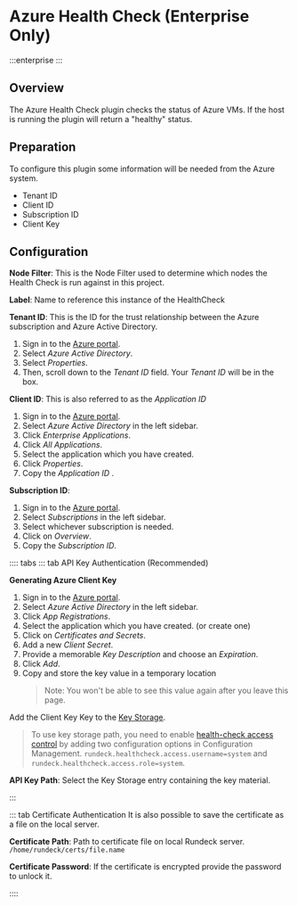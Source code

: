 # Azure Health Check (Enterprise Only)

:::enterprise
:::
## Overview

The Azure Health Check plugin checks the status of Azure VMs. If the host is running the plugin will return a "healthy" status.

## Preparation

To configure this plugin some information will be needed from the Azure system.

* Tenant ID
* Client ID
* Subscription ID
* Client Key

## Configuration

**Node Filter**: This is the Node Filter used to determine which nodes the Health Check is run against in this project.

**Label**: Name to reference this instance of the HealthCheck

**Tenant ID**: This is the ID for the trust relationship between the Azure subscription and Azure Active Directory.
1. Sign in to the [Azure portal](https://portal.azure.com).
1. Select _Azure Active Directory_.
1. Select _Properties_.
1. Then, scroll down to the _Tenant ID_ field. Your _Tenant ID_ will be in the box.

**Client ID**: This is also referred to as the _Application ID_
1. Sign in to the [Azure portal](https://portal.azure.com).
1. Select _Azure Active Directory_ in the left sidebar.
1. Click _Enterprise Applications_.
1. Click _All Applications_.
1. Select the application which you have created.
1. Click _Properties_.
1. Copy the _Application ID_ .

**Subscription ID**:
1. Sign in to the [Azure portal](https://portal.azure.com).
1. Select _Subscriptions_ in the left sidebar.
1. Select whichever subscription is needed.
1. Click on _Overview_.
1. Copy the _Subscription ID_.

:::: tabs
::: tab  API Key Authentication (Recommended)

**Generating Azure Client Key**
1. Sign in to the [Azure portal](https://portal.azure.com).
1. Select _Azure Active Directory_ in the left sidebar.
1. Click _App Registrations_.
1. Select the application which you have created. (or create one)
1. Click on _Certificates and Secrets_.
1. Add a new _Client Secret_.
1. Provide a memorable _Key Description_ and choose an _Expiration_.
1. Click _Add_.
1. Copy and store the key value in a temporary location
    >Note: You won't be able to see this value again after you leave this page.

Add the Client Key Key to the [Key Storage](/manual/system-configs.md#key-storage).

> To use key storage path, you need to enable [health-check access control](/manual/healthchecks.md#access-control) by adding two configuration options in Configuration Management.
`rundeck.healthcheck.access.username=system` and `rundeck.healthcheck.access.role=system`.

**API Key Path**: Select the Key Storage entry containing the key material.

:::

::: tab Certificate Authentication
It is also possible to save the certificate as a file on the local server.

**Certificate Path**:  Path to certificate file on local Rundeck server. `/home/rundeck/certs/file.name`

**Certificate Password**: If the certificate is encrypted provide the password to unlock it.

::::
